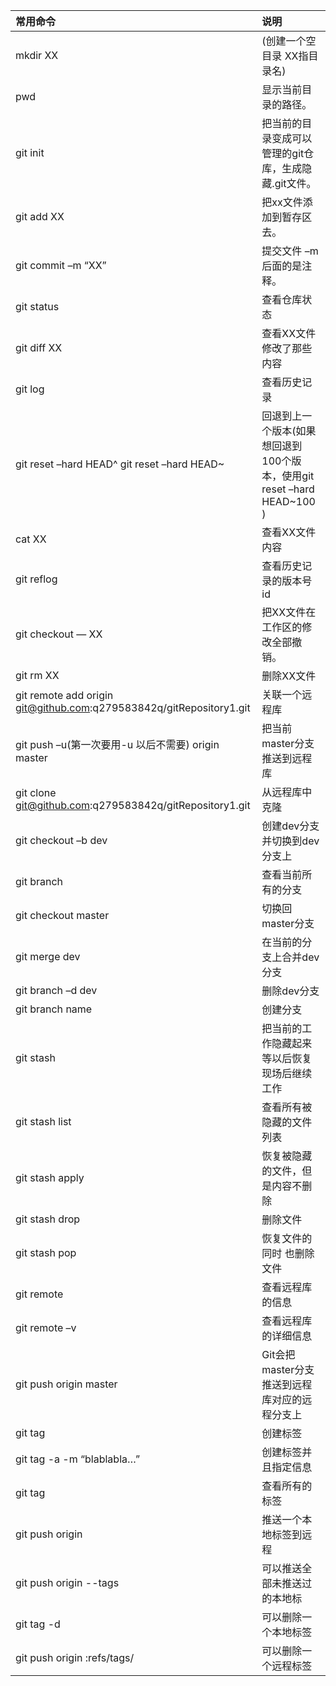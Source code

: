 

| 常用命令                                                     | 说明                                                         |
| :----------------------------------------------------------- | :----------------------------------------------------------- |
| mkdir XX                                                     | (创建一个空目录 XX指目录名)                                  |
| pwd                                                          | 显示当前目录的路径。                                         |
| git init                                                     | 把当前的目录变成可以管理的git仓库，生成隐藏.git文件。        |
| git add XX                                                   | 把xx文件添加到暂存区去。                                     |
| git commit –m “XX”                                           | 提交文件 –m 后面的是注释。                                   |
| git status                                                   | 查看仓库状态                                                 |
| git diff  XX                                                 | 查看XX文件修改了那些内容                                     |
| git log                                                      | 查看历史记录                                                 |
| git reset  –hard HEAD^ git reset  –hard HEAD~                | 回退到上一个版本(如果想回退到100个版本，使用git reset –hard HEAD~100 ) |
| cat XX                                                       | 查看XX文件内容                                               |
| git reflog                                                   | 查看历史记录的版本号id                                       |
| git checkout — XX                                            | 把XX文件在工作区的修改全部撤销。                             |
| git rm XX                                                    | 删除XX文件                                                   |
| git remote add origin git@github.com:q279583842q/gitRepository1.git | 关联一个远程库                                               |
| git push –u(第一次要用-u 以后不需要) origin master           | 把当前master分支推送到远程库                                 |
| git clone git@github.com:q279583842q/gitRepository1.git      | 从远程库中克隆                                               |
| git checkout –b dev                                          | 创建dev分支 并切换到dev分支上                                |
| git branch                                                   | 查看当前所有的分支                                           |
| git checkout master                                          | 切换回master分支                                             |
| git merge dev                                                | 在当前的分支上合并dev分支                                    |
| git branch –d dev                                            | 删除dev分支                                                  |
| git branch name                                              | 创建分支                                                     |
| git stash                                                    | 把当前的工作隐藏起来 等以后恢复现场后继续工作                |
| git stash list                                               | 查看所有被隐藏的文件列表                                     |
| git stash apply                                              | 恢复被隐藏的文件，但是内容不删除                             |
| git stash drop                                               | 删除文件                                                     |
| git stash pop                                                | 恢复文件的同时 也删除文件                                    |
| git remote                                                   | 查看远程库的信息                                             |
| git remote –v                                                | 查看远程库的详细信息                                         |
| git push origin master                                       | Git会把master分支推送到远程库对应的远程分支上                |
| git tag <tagname>                                            | 创建标签                                                     |
| git tag -a <tagname> -m “blablabla…”                         | 创建标签并且指定信息                                         |
| git tag                                                      | 查看所有的标签                                               |
| git push origin <tagname>                                    | 推送一个本地标签到远程                                       |
| git push origin --tags                                       | 可以推送全部未推送过的本地标                                 |
| git tag -d <tagname>                                         | 可以删除一个本地标签                                         |
| git push origin :refs/tags/<tagname>                         | 可以删除一个远程标签                                         |